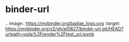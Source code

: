# binder-url
.. image:: https://mybinder.org/badge_logo.svg
 :target: https://mybinder.org/v2/gh/el0827/binder-url.git/HEAD?urlpath=voila%2Frender%2Ftest_url.ipynb
